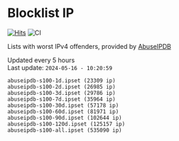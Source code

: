 # Blocklist IP

[![Hits](https://hits.seeyoufarm.com/api/count/incr/badge.svg?url=https%3A%2F%2Fgithub.com%2Fborestad%2Fblocklist-ip%2F&count_bg=%2379C83D&title_bg=%23555555&icon=&icon_color=%23E7E7E7&title=hits&edge_flat=false)](https://hits.seeyoufarm.com)  ![CI](https://img.shields.io/github/workflow/status/borestad/blocklist-ip/CI?style=flat-square)

Lists with worst IPv4 offenders, provided by [AbuseIPDB](https://www.abuseipdb.com/)

<!-- FOOTER-PLACEHOLDER -->
Updated every 5 hours<br>
Last update: `2024-05-16 - 10:20:59`
```
abuseipdb-s100-1d.ipset (23309 ip)
abuseipdb-s100-2d.ipset (26985 ip)
abuseipdb-s100-3d.ipset (29786 ip)
abuseipdb-s100-7d.ipset (35964 ip)
abuseipdb-s100-30d.ipset (57178 ip)
abuseipdb-s100-60d.ipset (81971 ip)
abuseipdb-s100-90d.ipset (102644 ip)
abuseipdb-s100-120d.ipset (125157 ip)
abuseipdb-s100-all.ipset (535090 ip)
```
